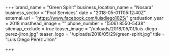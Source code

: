 +++
brand_name = "Green Spirit"
business_location_name = "Nosara"
business_sector = "Pool Services"
date = "2018-05-01T05:12:40Z"
external_url = "https://www.facebook.com/luisdiego1025/"
graduation_year = 2018
masthead_image = ""
phone_number = "(506) 8550-5438"
sitemap_exclude = true
teaser_image = "/uploads/2018/05/01/luis-diego-perez-jiron.jpg"
teaser_logo = "/uploads/2018/05/29/green-spirit.jpg"
title = "Luis Diego Pérez Jirón"

+++
